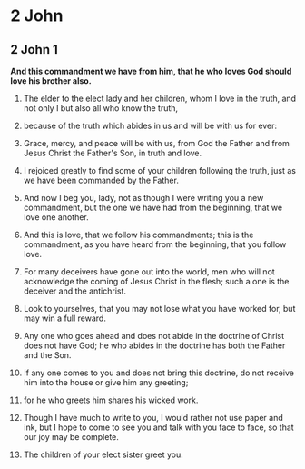 # 2 John

## 2 John 1

__And this commandment we have from him, that he who loves God should love his brother also.__

1. The elder to the elect lady and her children, whom I love in the truth, and not only I but also all who know the truth,

2. because of the truth which abides in us and will be with us for ever:

3. Grace, mercy, and peace will be with us, from God the Father and from Jesus Christ the Father's Son, in truth and love.

4. I rejoiced greatly to find some of your children following the truth, just as we have been commanded by the Father.

5. And now I beg you, lady, not as though I were writing you a new commandment, but the one we have had from the beginning, that we love one another.

6. And this is love, that we follow his commandments; this is the commandment, as you have heard from the beginning, that you follow love.

7. For many deceivers have gone out into the world, men who will not acknowledge the coming of Jesus Christ in the flesh; such a one is the deceiver and the antichrist.

8. Look to yourselves, that you may not lose what you have worked for, but may win a full reward.

9. Any one who goes ahead and does not abide in the doctrine of Christ does not have God; he who abides in the doctrine has both the Father and the Son.

10. If any one comes to you and does not bring this doctrine, do not receive him into the house or give him any greeting;

11. for he who greets him shares his wicked work.

12. Though I have much to write to you, I would rather not use paper and ink, but I hope to come to see you and talk with you face to face, so that our joy may be complete.

13. The children of your elect sister greet you.

